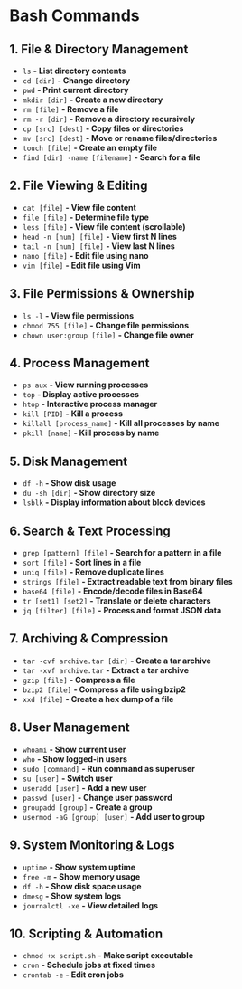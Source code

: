 # Bash Commands
## 1. File & Directory Management
- `ls` **- List directory contents**
- `cd [dir]` **- Change directory** 
- `pwd` **- Print current directory**  
- `mkdir [dir]` **- Create a new directory**  
- `rm [file]` **- Remove a file**  
- `rm -r [dir]` **- Remove a directory recursively**  
- `cp [src] [dest]` **- Copy files or directories**  
- `mv [src] [dest]` **- Move or rename files/directories**  
- `touch [file]` **- Create an empty file**  
- `find [dir] -name [filename]` **- Search for a file**  

## 2. File Viewing & Editing
- `cat [file]` **- View file content**  
- `file [file]` **- Determine file type**  
- `less [file]` **- View file content (scrollable)**  
- `head -n [num] [file]` **- View first N lines**  
- `tail -n [num] [file]` **- View last N lines**  
- `nano [file]` **- Edit file using nano**  
- `vim [file]` **- Edit file using Vim**  

## 3. File Permissions & Ownership
- `ls -l` **- View file permissions**  
- `chmod 755 [file]` **- Change file permissions**  
- `chown user:group [file]` **- Change file owner**  

## 4. Process Management
- `ps aux` **- View running processes**  
- `top` **- Display active processes**  
- `htop` **- Interactive process manager**  
- `kill [PID]` **- Kill a process**  
- `killall [process_name]` **- Kill all processes by name**  
- `pkill [name]` **- Kill process by name**  

## 5. Disk Management
- `df -h` **- Show disk usage**  
- `du -sh [dir]` **- Show directory size**  
- `lsblk` **- Display information about block devices**  

## 6. Search & Text Processing
- `grep [pattern] [file]` **- Search for a pattern in a file**  
- `sort [file]` **- Sort lines in a file**  
- `uniq [file]` **- Remove duplicate lines**  
- `strings [file]` **- Extract readable text from binary files**  
- `base64 [file]` **- Encode/decode files in Base64**  
- `tr [set1] [set2]` **- Translate or delete characters**  
- `jq [filter] [file]` **- Process and format JSON data**
  
## 7. Archiving & Compression
- `tar -cvf archive.tar [dir]` **- Create a tar archive**  
- `tar -xvf archive.tar` **- Extract a tar archive**  
- `gzip [file]` **- Compress a file**  
- `bzip2 [file]` **- Compress a file using bzip2**  
- `xxd [file]` **- Create a hex dump of a file**  

## 8. User Management
- `whoami` **- Show current user**  
- `who` **- Show logged-in users**  
- `sudo [command]` **- Run command as superuser**  
- `su [user]` **- Switch user**  
- `useradd [user]` **- Add a new user**  
- `passwd [user]` **- Change user password**  
- `groupadd [group]` **- Create a group**  
- `usermod -aG [group] [user]` **- Add user to group**  

## 9. System Monitoring & Logs
- `uptime` **- Show system uptime**  
- `free -m` **- Show memory usage**  
- `df -h` **- Show disk space usage**  
- `dmesg` **- Show system logs**  
- `journalctl -xe` **- View detailed logs**  

## 10. Scripting & Automation
- `chmod +x script.sh` **- Make script executable**  
- `cron` **- Schedule jobs at fixed times**  
- `crontab -e` **- Edit cron jobs**  
